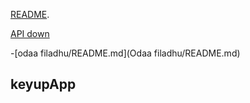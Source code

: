 [README](https://github.com/markdown-it/markdown-it#markdown-it). 

[API down](https://markdown-it.github.io/markdown-it/)

-[odaa filadhu/README.md](Odaa filadhu/README.md)

## keyupApp
